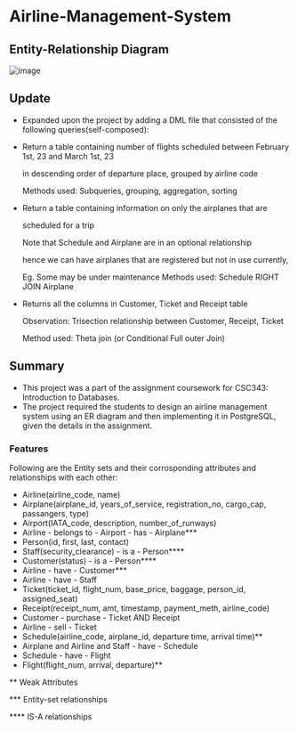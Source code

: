 # Airline-Management-System
## Entity-Relationship Diagram
![image](https://github.com/oxerz8/Airline-Management-System/assets/23288977/452cc404-eab3-4d9e-bddf-109d4e2682c8)

## Update
* Expanded upon the project by adding a DML file that consisted of the following queries(self-composed):
* Return a table containing number of flights scheduled between February 1st, 23 and March 1st, 23

  in descending order of departure place, grouped by airline code 

  Methods used: Subqueries, grouping, aggregation, sorting
* Return a table containing information on only the airplanes that are

  scheduled for a trip

  Note that Schedule and Airplane are in an optional relationship
 
  hence we can have airplanes that are registered but not in use currently,

  Eg. Some may be under maintenance
  Methods used: Schedule RIGHT JOIN Airplane 
* Returns all the columns in Customer, Ticket and Receipt table 

  Observation: Trisection relationship between Customer, Receipt, Ticket

  Method used: Theta join (or Conditional Full outer Join)  

## Summary
* This project was a part of the assignment coursework for CSC343: Introduction to Databases.
* The project required the students to design an airline management system using an ER diagram and then implementing it in PostgreSQL, given the details in the assignment.

### Features

Following are the Entity sets and their corrosponding attributes and relationships with each other:
* Airline(airline_code, name)
* Airplane(airplane_id, years_of_service, registration_no, cargo_cap, passangers, type)
* Airport(IATA_code, description, number_of_runways)
* Airline - belongs to - Airport - has - Airplane***
* Person(id, first, last, contact)
* Staff(security_clearance) - is a - Person****
* Customer(status) - is a - Person****
* Airline - have - Customer***
* Airline - have - Staff
* Ticket(ticket_id, flight_num, base_price, baggage, person_id, assigned_seat)
* Receipt(receipt_num, amt, timestamp, payment_meth, airline_code)
* Customer - purchase - Ticket AND Receipt
* Airline - sell - Ticket
* Schedule(airline_code, airplane_id, departure time, arrival time)**
* Airplane and Airline and Staff - have - Schedule
* Schedule - have - Flight
* Flight(flight_num, arrival, departure)**

** Weak Attributes

*** Entity-set relationships

**** IS-A relationships
